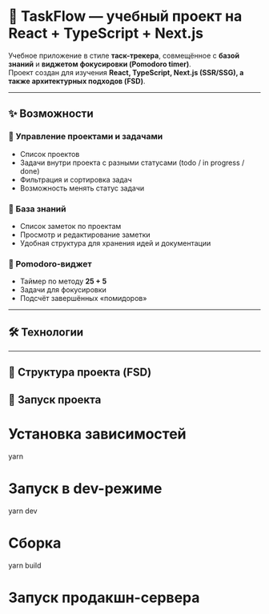 # 🚀 TaskFlow — учебный проект на React + TypeScript + Next.js

Учебное приложение в стиле **таск-трекера**, совмещённое с **базой знаний** и **виджетом фокусировки (Pomodoro timer)**.  
Проект создан для изучения **React, TypeScript, Next.js (SSR/SSG), а также архитектурных подходов (FSD)**.

---

## ✨ Возможности

### 🔹 Управление проектами и задачами

- Список проектов
- Задачи внутри проекта с разными статусами (todo / in progress / done)
- Фильтрация и сортировка задач
- Возможность менять статус задачи

### 🔹 База знаний

- Список заметок по проектам
- Просмотр и редактирование заметки
- Удобная структура для хранения идей и документации

### 🔹 Pomodoro-виджет

- Таймер по методу **25 + 5**
- Задачи для фокусировки
- Подсчёт завершённых «помидоров»

---

## 🛠️ Технологии

---

## 📂 Структура проекта (FSD)

## 🚀 Запуск проекта

# Установка зависимостей

yarn

# Запуск в dev-режиме

yarn dev

# Сборка

yarn build

# Запуск продакшн-сервера
